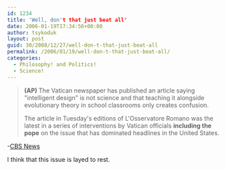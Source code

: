 ```yaml
---
id: 1234
title: 'Well, don't that just beat all'
date: 2006-01-19T17:34:56+00:00
author: tsykoduk
layout: post
guid: 30/2008/12/27/well-don-t-that-just-beat-all
permalink: /2006/01/19/well-don-t-that-just-beat-all/
categories:
  - Philosophy! and Politics!
  - Science!
---
```

<blockquote><strong>(AP) </strong>The Vatican newspaper has published an article saying "intelligent design" is not science and that teaching it alongside evolutionary theory in school classrooms only creates confusion.

<p>The article in Tuesday's editions of L'Osservatore Romano was the latest in a series of interventions by Vatican officials <strong>including the pope</strong> on the issue that has dominated headlines in the United States.</blockquote>
-<a href="http://www.cbsnews.com/stories/2006/01/18/ap/world/mainD8F7BDS03.shtml"><span class="caps">CBS</span> News</a></p>


<p>I think that this issue is layed to rest.</p>